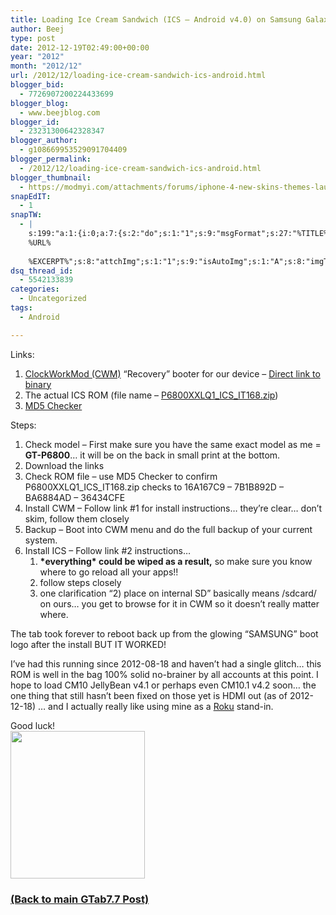 ```yaml
---
title: Loading Ice Cream Sandwich (ICS – Android v4.0) on Samsung Galaxy Tab 7.7 (P6800)
author: Beej
type: post
date: 2012-12-19T02:49:00+00:00
year: "2012"
month: "2012/12"
url: /2012/12/loading-ice-cream-sandwich-ics-android.html
blogger_bid:
  - 7726907200224433699
blogger_blog:
  - www.beejblog.com
blogger_id:
  - 23231300642328347
blogger_author:
  - g108669953529091704409
blogger_permalink:
  - /2012/12/loading-ice-cream-sandwich-ics-android.html
blogger_thumbnail:
  - https://modmyi.com/attachments/forums/iphone-4-new-skins-themes-launches/555329d1322802429-ice-cream-sandwich-android-4-0-android_ice_cream_sandwich_electronic_bytes.png
snapEdIT:
  - 1
snapTW:
  - |
    s:199:"a:1:{i:0;a:7:{s:2:"do";s:1:"1";s:9:"msgFormat";s:27:"%TITLE%
    %URL%
    
    %EXCERPT%";s:8:"attchImg";s:1:"1";s:9:"isAutoImg";s:1:"A";s:8:"imgToUse";s:0:"";s:9:"isAutoURL";s:1:"A";s:8:"urlToUse";s:0:"";}}";
dsq_thread_id:
  - 5542133839
categories:
  - Uncategorized
tags:
  - Android

---
```

Links: 

  1. <a href="https://www.theandroidsoul.com/new-galaxy-tab-7-7-gets-clockworkmod-recovery-for-both-3gwifi-edition-and-wifi-only-edition/" target="_blank">ClockWorkMod (CWM)</a> “Recovery” booter for our device &#8211; <a href="https://www.mediafire.com/?045y0s12yamm2u8" target="_blank">Direct link to binary</a> 
  2. The actual ICS ROM (file name &#8211; <a href="https://forum.xda-developers.com/index.php" target="_blank">P6800XXLQ1_ICS_IT168.zip</a>) 
  3. <a href="https://getmd5checker.com/download/latest/Md5Checker.zip" target="_blank">MD5 Checker</a> 

Steps: 

  1. Check model &#8211; First make sure you have the same exact model as me = **GT-P6800**… it will be on the back in small print at the bottom. 
  2. Download the links 
  3. Check ROM file – use MD5 Checker to confirm P6800XXLQ1\_ICS\_IT168.zip checks to 16A167C9 &#8211; 7B1B892D &#8211; BA6884AD – 36434CFE 
  4. Install CWM &#8211; Follow link #1 for install instructions… they’re clear… don’t skim, follow them closely 
  5. Backup &#8211; Boot into CWM menu and do the full backup of your current system. 
  6. Install ICS – Follow link #2 instructions… 
      1. **\*everything\* could be wiped as a result,** so make sure you know where to go reload all your apps!! 
      2. follow steps closely 
      3. one clarification “2) place on internal SD” basically means /sdcard/ on ours… you get to browse for it in CWM so it doesn’t really matter where. 

The tab took forever to reboot back up from the glowing “SAMSUNG” boot logo after the install BUT IT WORKED! 

I’ve had this running since 2012-08-18 and haven’t had a single glitch… this ROM is well in the bag 100% solid no-brainer by all accounts at this point. I hope to load CM10 JellyBean v4.1 or perhaps even CM10.1 v4.2 soon… the one thing that still hasn’t been fixed on those yet is HDMI out (as of 2012-12-18) … and I actually really like using mine as a <a href="https://www.roku.com/" target="_blank">Roku</a> stand-in. 

Good luck!   
<img style="border-left-width: 0px; border-right-width: 0px; background-image: none; border-bottom-width: 0px; padding-top: 0px; padding-left: 0px; padding-right: 0px; border-top-width: 0px" border="0" src="https://modmyi.com/attachments/forums/iphone-4-new-skins-themes-launches/555329d1322802429-ice-cream-sandwich-android-4-0-android_ice_cream_sandwich_electronic_bytes.png" width="215" height="236" />

### [(Back to main GTab7.7 Post)][1]

 [1]: /2012/04/samsung-galaxy-tab-77-p6800.html